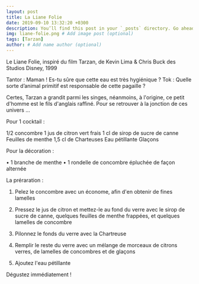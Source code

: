 ```yaml
---
layout: post
title: La Liane Folie
date: 2019-09-10 13:32:20 +0300
description: You’ll find this post in your `_posts` directory. Go ahead and edit it and re-build the site to see your changes. # Add post description (optional)
img: liane-folie.png # Add image post (optional)
tags: [Tarzan]
author: # Add name author (optional)
---
```


Le Liane Folie, inspiré du film Tarzan, de Kevin Lima & Chris Buck des Studios Disney, 1999

Tantor : Maman ! Es-tu sûre que cette eau est très hygiénique ?
Tok : Quelle sorte d’animal primitif est responsable de cette pagaille ?

Certes, Tarzan a grandit parmi les singes, néanmoins, à l'origine, ce petit d'homme est le fils d'anglais raffiné. Pour se retrouver à la jonction de ces univers ... 

Pour 1 cocktail :

1/2 concombre
1 jus de citron vert frais
1 cl de sirop de sucre de canne
Feuilles de menthe
1,5 cl de Charteuses
Eau pétillante
Glaçons

Pour la décoration :

• 1 branche de menthe
• 1 rondelle de concombre épluchée de façon alternée

La préraration :

1. Pelez le concombre avec un économe, afin d'en obtenir de fines lamelles

2. Pressez le jus de citron et mettez-le au fond du verre avec le sirop de sucre de canne, quelques feuilles de menthe frappées, et quelques lamelles de concombre

3. Pilonnez le fonds du verre avec la Chartreuse

4. Remplir le reste du verre avec un mélange de morceaux de citrons verres, de lamelles de concombres et de glaçons

5. Ajoutez l'eau pétillante

Dégustez immédiatement !

